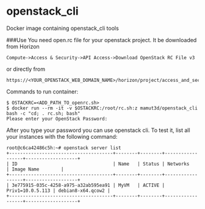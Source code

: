 # openstack_cli
Docker image containing openstack_cli tools

###Use
You need open.rc file for your openstack project. It be downloaded from Horizon 
~~~
Compute->Access & Security->API Access->Download OpenStack RC File v3
~~~
or directly from 
~~~
https://<YOUR_OPENSTACK_WEB_DOMAIN_NAME>/horizon/project/access_and_security/
~~~

Commands to run container:
~~~
$ OSTACKRC=<ADD_PATH_TO_openrc.sh>
$ docker run --rm -it -v $OSTACKRC:/root/rc.sh:z mamut3d/openstack_cli bash -c "cd; . rc.sh; bash"
Please enter your OpenStack Password:

~~~
After you type your password you can use openstack cli. To test it, list all your instances with the following command:
~~~
root@c6ca42486c5h:~# openstack server list
+--------------------------------------+--------+--------+------------------+-------------------+
| ID                                   | Name   | Status | Networks         | Image Name        |
+--------------------------------------+--------+--------+------------------+-------------------+
| 3e775915-035c-4258-a975-a32ab595ea91 | MyVM   | ACTIVE | Priv1=10.0.5.113 | debian8-x64.qcow2 |
+--------------------------------------+--------+--------+------------------+-------------------+
~~~

